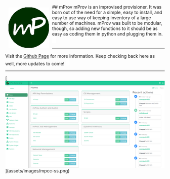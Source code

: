 <img align="left" src="assets/images/mProvLogo.png" style="padding: 10px;" />
## mProv
mProv is an improvised provisioner.  It was born out of the need for a simple, easy to install, and easy to use way of keeping inventory of
a large number of machines.  mProv was built to be modular, though, so adding new functions to it should be as easy as coding them in python
and plugging them in.  <img src="assets/images/cursor_blink.gif" />

<hr />

Visit the [Github Page](https://github.com/mprov-ng/) for more information.  Keep checking back here as well, more updates to come! <img src="assets/images/cursor_blink.gif" />

<hr />
[<img align="center" src="assets/images/mpcc-ss.png" />](assets/images/mpcc-ss.png)